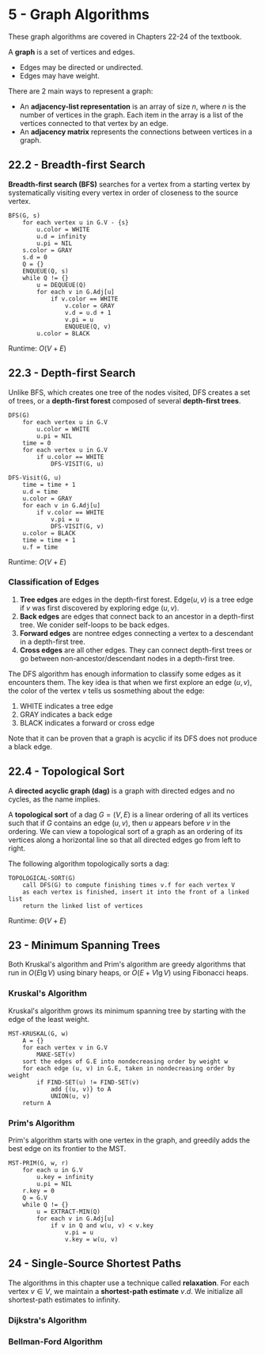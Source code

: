 # 5 - Graph Algorithms

These graph algorithms are covered in Chapters 22-24 of the textbook.

A **graph** is a set of vertices and edges.
- Edges may be directed or undirected.
- Edges may have weight.

There are 2 main ways to represent a graph:
- An **adjacency-list representation** is an array of size $n$, where $n$ is the number of vertices in the graph. Each item in the array is a list of the vertices connected to that vertex by an edge.
- An **adjacency matrix** represents the connections between vertices in a graph.

## 22.2 - Breadth-first Search

**Breadth-first search (BFS)** searches for a vertex from a starting vertex by systematically visiting every vertex in order of closeness to the source vertex.

```
BFS(G, s)
    for each vertex u in G.V - {s}
        u.color = WHITE
        u.d = infinity
        u.pi = NIL
    s.color = GRAY
    s.d = 0
    Q = {}
    ENQUEUE(Q, s)
    while Q != {}
        u = DEQUEUE(Q)
        for each v in G.Adj[u]
            if v.color == WHITE
                v.color = GRAY
                v.d = u.d + 1
                v.pi = u
                ENQUEUE(Q, v)
        u.color = BLACK
```

Runtime: $O(V + E)$

## 22.3 - Depth-first Search

Unlike BFS, which creates one tree of the nodes visited, DFS creates a set of trees, or a **depth-first forest** composed of several **depth-first trees**.

```
DFS(G)
    for each vertex u in G.V
        u.color = WHITE
        u.pi = NIL
    time = 0
    for each vertex u in G.V
        if u.color == WHITE
            DFS-VISIT(G, u)

DFS-Visit(G, u)
    time = time + 1
    u.d = time
    u.color = GRAY
    for each v in G.Adj[u]
        if v.color == WHITE
            v.pi = u
            DFS-VISIT(G, v)
    u.color = BLACK
    time = time + 1
    u.f = time
```

Runtime: $O(V + E)$

### Classification of Edges

1. **Tree edges** are edges in the depth-first forest. $\text{Edge}(u, v)$ is a tree edge if $v$ was first discovered by exploring edge $(u, v)$.
2. **Back edges** are edges that connect back to an ancestor in a depth-first tree. We conider self-loops to be back edges.
3. **Forward edges** are nontree edges connecting a vertex to a descendant in a depth-first tree.
4. **Cross edges** are all other edges. They can connect depth-first trees or go between non-ancestor/descendant nodes in a depth-first tree.

The DFS algorithm has enough information to classify some edges as it encounters them. The key idea is that when we first explore an edge $(u, v)$, the color of the vertex $v$ tells us sosmething about the edge:
1. $\text{WHITE}$ indicates a tree edge
2. $\text{GRAY}$ indicates a back edge
3. $\text{BLACK}$ indicates a forward or cross edge

Note that it can be proven that a graph is acyclic if its DFS does not produce a black edge.

## 22.4 - Topological Sort

A **directed acyclic graph (dag)** is a graph with directed edges and no cycles, as the name implies.

A **topological sort** of a dag $G = (V, E)$ is a linear ordering of all its vertices such that if $G$ contains an edge $(u, v)$, then $u$ appears before $v$ in the ordering. We can view a topological sort of a graph as an ordering of its vertices along a horizontal line so that all directed edges go from left to right.

The following algorithm topologically sorts a dag:

```
TOPOLOGICAL-SORT(G)
    call DFS(G) to compute finishing times v.f for each vertex V
    as each vertex is finished, insert it into the front of a linked list
    return the linked list of vertices
```

Runtime: $\Theta(V + E)$

## 23 - Minimum Spanning Trees

Both Kruskal's algorithm and Prim's algorithm are greedy algorithms that run in $O(E \lg V)$ using binary heaps, or $O(E + V \lg V)$ using Fibonacci heaps.

### Kruskal's Algorithm

Kruskal's algorithm grows its minimum spanning tree by starting with the edge of the least weight.

```
MST-KRUSKAL(G, w)
    A = {}
    for each vertex v in G.V
        MAKE-SET(v)
    sort the edges of G.E into nondecreasing order by weight w
    for each edge (u, v) in G.E, taken in nondecreasing order by weight
        if FIND-SET(u) != FIND-SET(v)
            add {(u, v)} to A
            UNION(u, v)
    return A
```

### Prim's Algorithm

Prim's algorithm starts with one vertex in the graph, and greedily adds the best edge on its frontier to the MST.

```
MST-PRIM(G, w, r)
    for each u in G.V
        u.key = infinity
        u.pi = NIL
    r.key = 0
    Q = G.V
    while Q != {}
        u = EXTRACT-MIN(Q)
        for each v in G.Adj[u]
            if v in Q and w(u, v) < v.key
                v.pi = u
                v.key = w(u, v)
```

## 24 - Single-Source Shortest Paths

The algorithms in this chapter use a technique called **relaxation**. For each vertex $v \in V$, we maintain a **shortest-path estimate** $v.d$. We initialize all shortest-path estimates to infinity.

### Dijkstra's Algorithm



### Bellman-Ford Algorithm


